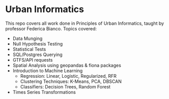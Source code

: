 # Urban Informatics
This repo covers all work done in Principles of Urban Informatics, taught by professor Federica Bianco. Topics covered:
* Data Munging
* Null Hypothesis Testing
* Statistical Tests
* SQL/Postgres Querying
* GTFS/API requests
* Spatial Analysis using geopandas & fiona packages
* Introduction to Machine Learning
  * Regression: Linear, Logistic, Regularized, RFR
  * Clustering Techniques: K-Means, PCA, DBSCAN
  * Classifiers: Decision Trees, Random Forest 
* Times Series Transformations
